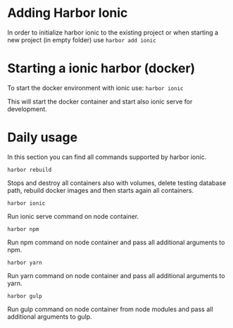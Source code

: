 # Adding Harbor Ionic #

In order to initialize harbor ionic to the existing project or when starting a new project (in empty folder) use
`harbor add ionic` 

# Starting a ionic harbor (docker) #

To start the docker environment with ionic use:
`harbor ionic`

This will start the docker container and start also ionic serve for development.

# Daily usage #

In this section you can find all commands supported by harbor ionic.

`harbor rebuild`

Stops and destroy all containers also with volumes, delete testing database path, rebuild docker images and then starts again all containers.

`harbor ionic`

Run ionic serve command on node container.

`harbor npm`

Run npm command on node container and pass all additional arguments to npm.

`harbor yarn`

Run yarn command on node container and pass all additional arguments to yarn.

`harbor gulp`

Run gulp command on node container from node modules and pass all additional arguments to gulp.








